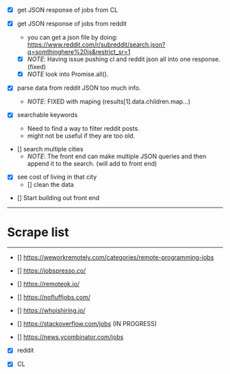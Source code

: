 * [X] get JSON response of jobs from CL

* [X] get JSON response of jobs from reddit
  - you can get a json file by doing:
  https://www.reddit.com/r/subreddit/search.json?q=somthinghere%20js&restrict_sr=1
  - [X] *NOTE*: Having issue pushing cl and reddit json all into one response. (fixed)
  - [x] *NOTE* look into Promise.all().

* [X] parse data from reddit JSON too much info.
  - *NOTE*: FIXED with maping (results[1].data.children.map...)

* [X] searchable keywords 
  - Need to find a way to filter reddit posts. 
  - might not be useful if they are too old.

* [] search multiple cities 
  - *NOTE*: The front end can make multiple JSON queries and then append it to the search. (will add to front end)

* [X] see cost of living in that city
  - [] clean the data

* [] Start building out front end

---------------------------------------------------------------
# Scrape list
---------------------------------------------------------------
* [] https://weworkremotely.com/categories/remote-programming-jobs

* [] https://jobspresso.co/

* [] https://remoteok.io/

* [] https://nofluffjobs.com/

* [] https://whoishiring.io/

* [] https://stackoverflow.com/jobs (IN PROGRESS)

* [] https://news.ycombinator.com/jobs

* [X] reddit

* [x] CL
